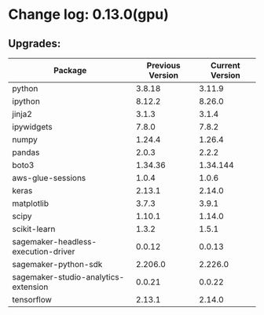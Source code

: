 # Change log: 0.13.0(gpu)

## Upgrades: 

Package | Previous Version | Current Version
---|---|---
python|3.8.18|3.11.9
ipython|8.12.2|8.26.0
jinja2|3.1.3|3.1.4
ipywidgets|7.8.0|7.8.2
numpy|1.24.4|1.26.4
pandas|2.0.3|2.2.2
boto3|1.34.36|1.34.144
aws-glue-sessions|1.0.4|1.0.6
keras|2.13.1|2.14.0
matplotlib|3.7.3|3.9.1
scipy|1.10.1|1.14.0
scikit-learn|1.3.2|1.5.1
sagemaker-headless-execution-driver|0.0.12|0.0.13
sagemaker-python-sdk|2.206.0|2.226.0
sagemaker-studio-analytics-extension|0.0.21|0.0.22
tensorflow|2.13.1|2.14.0
